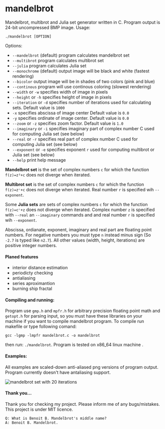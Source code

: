 # mandelbrot
Mandelbrot, multibrot and Julia set generator written in C. Program output is 24-bit uncompressed BMP image. Usage: 
```
./mandelbrot [OPTION]
```

Options:

* `--mandelbrot` (default) program calculates mandelbrot set
* `--multibrot` program calculates multibrot set
* `--julia` program calculates Julia set
* `--monochrome` (default) output image will be black and white (fastest rendering)
* `--bicolor` output image will be in shades of two colors (pink and blue)
* `--continous` program will use continous coloring (slowest rendering)
* `--width` or `-w` specifies width of image in pixels
* `--height` or `-h` specifies height of image in pixels
* `--iteration` or `-d` specifies number of iterations used for calculating sets. Default value is `1000`
* `-x` specifies abscissa of image center  Default value is `0.0`
* `-y` specifies ordinate of image center. Default value is `0.0`
* `--zoom` or `-z` specifies zoom factor. Default value is `1.0`
* `--imaginary` or `-i` specifies imaginary part of complex number C used for computing Julia set (see below)
* `--real` or `-r` specifies real part of complex number C used for computing Julia set (see below)
* `--exponent` or `-e` specifies exponent `r` used for computing multibrot or Julia set (see below)
* `--help` print help message


**Mandelbrot set** is the set of complex numbers `c` for which the function `f(z)=z²+c` does not diverge when iterated.

**Multibrot set** is the set of complex numbers `c` for which the function `f(z)=zʳ+c` does not diverge when iterated. Real number `r` is specified wih  `--exponent`.

Some **Julia sets** are sets of complex numbers `c` for which the function `f(z)=cʳ+z` does not diverge when iterated. Complex number `z` is specified with `--real` an `--imaginary` commands and and real number `r` is specified wih `--exponent`.

Abscissa, ordianate, exponent, imaginary and real part are floating point numbers. For negative numbers you must type `n` instead minus sign (So `-2.7` is typed like `n2.7`). All other values (width, height, iterations) are positive integer numbers. 

#### Planed features
* interior distance estimation
* periodicty checking
* antialiasing
* series aproximantion
* burning ship fractal

#### Compiling and running:
Program use `gmp.h` and `mpfr.h` for arbitrary precision floating point math and `getopt.h` for parsing input, so you must have these libraries on your machine if you want to compile mandelbrot program. To compile run makefile or type following comand:
```
gcc -lgmp -lmpfr mandelbrot.c -o mandelbrot
```
then run: `./mandelbrot`. Program is tested on x86_64 linux machine . 

#### Examples:
All examples are scaled-down anti-aliased png versions of program output. Program currently doesn't have antaliasing support.

![mandelbrot set with 20 iterations](https://raw.githubusercontent.com/ubavic/mandelbrot/master/examples/mandelbrot.png)

#### Thank you...
Thank you for checking my project. Please inform me of any bugs/mistakes. This project is under MIT licence.
```
Q: What is Benoit B. Mandelbrot's middle name?
A: Benoit B. Mandelbrot.
```

